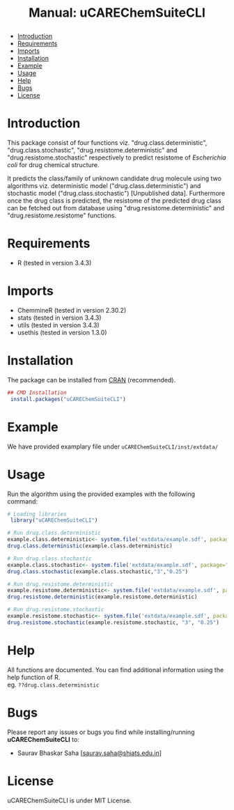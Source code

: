 <h1><p align="center">
Manual: uCAREChemSuiteCLI
</p></h1>

-   [Introduction](#introduction)
-   [Requirements](#requirements)
-   [Imports](#imports)
-   [Installation](#installation)
-   [Example](#example)
-   [Usage](#usage)
-   [Help](#help)
-   [Bugs](#bugs)
-   [License](#license)

Introduction
============
<p>This package consist of four functions viz. "drug.class.deterministic", "drug.class.stochastic", "drug.resistome.deterministic" and "drug.resistome.stochastic" respectively to predict resistome of <i>Escherichia coli</i> for drug chemical structure.</p>
<p>
It predicts the class/family of unknown candidate drug molecule using two algorithms viz. deterministic model ("drug.class.deterministic") and stochastic model ("drug.class.stochastic") [Unpublished data]. Furthermore once the drug class is predicted, the resistome of the predicted drug class can be fetched out from database using "drug.resistome.deterministic" and "drug.resistome.resistome" functions.</p>

Requirements
============
-   R (tested in version 3.4.3)

Imports
============
-   ChemmineR (tested in version 2.30.2)
-   stats (tested in version 3.4.3)
-   utils (tested in version 3.4.3)
-   usethis (tested in version 1.3.0)

Installation
============
The package can be installed from [CRAN](https://cran.r-project.org/package=uCAREChemSuiteCLI) (recommended). 

```R
## CMD Installation
 install.packages("uCAREChemSuiteCLI")
```

Example
============
We have provided examplary file under ```uCAREChemSuiteCLI/inst/extdata/```

Usage
=====
Run the algorithm using the provided examples with the following command:

```R
# Loading libraries
 library("uCAREChemSuiteCLI")
```

```R
# Run drug.class.deterministic
example.class.deterministic<- system.file('extdata/example.sdf', package="uCAREChemSuiteCLI")
drug.class.deterministic(example.class.deterministic)
```

```R
# Run drug.class.stochastic
example.class.stochastic<- system.file('extdata/example.sdf', package="uCAREChemSuiteCLI")
drug.class.stochastic(example.class.stochastic,"3","0.25")
```

```R
# Run drug.resistome.deterministic
example.resistome.deterministic<- system.file('extdata/example.sdf', package="uCAREChemSuiteCLI")
drug.resistome.deterministic(example.resistome.deterministic)
```

```R
# Run drug.resistome.stochastic
example.resistome.stochastic<- system.file('extdata/example.sdf', package="uCAREChemSuiteCLI")
drug.resistome.stochastic(example.resistome.stochastic, "3", "0.25")
```

Help
============
All functions are documented. You can find additional information using the help function of R. 
<br> eg. `??drug.class.deterministic`

Bugs
===========
Please report any issues or bugs you find while installing/running **uCAREChemSuiteCLI** to:
-   Saurav Bhaskar Saha [<saurav.saha@shiats.edu.in>]

License
============
uCAREChemSuiteCLI is under MIT License.
